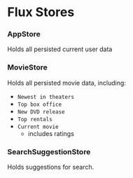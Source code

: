 # Flux Stores

### AppStore

Holds all persisted current user data

### MovieStore

Holds all persisted movie data, including:
  - `Newest in theaters`
  - `Top box office`
  - `New DVD release`
  - `Top rentals`
  - `Current movie`
    - includes ratings

### SearchSuggestionStore

Holds suggestions for search.
